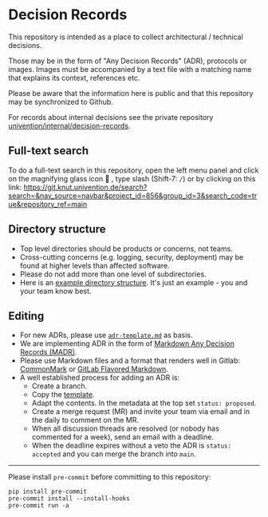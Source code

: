 # Decision Records

This repository is intended as a place to collect architectural / technical decisions.

Those may be in the form of "Any Decision Records" (ADR), protocols or images.
Images must be accompanied by a text file with a matching name that explains its context, references etc.

Please be aware that the information here is public and that this repository may be synchronized to Github.

For records about internal decisions see the private repository [univention/internal/decision-records](https://git.knut.univention.de/univention/internal/decision-records).

## Full-text search

To do a full-text search in this repository, open the left menu panel and click on the magnifying glass icon 🔎 , type slash (Shift-7: `/`) or by clicking on this link: https://git.knut.univention.de/search?search=&nav_source=navbar&project_id=856&group_id=3&search_code=true&repository_ref=main

## Directory structure

- Top level directories should be products or concerns, not teams.
- Cross-cutting concerns (e.g. logging, security, deployment) may be found at higher levels than affected software.
- Please do not add more than one level of subdirectories.
- Here is an [example directory structure](example-dirs.md). It's just an example - you and your team know best.

## Editing

- For new ADRs, please use [`adr-template.md`](adr-template.md) as basis.
- We are implementing ADR in the form of [Markdown Any Decision Records (MADR)](https://adr.github.io/madr/).
- Please use Markdown files and a format that renders well in Gitlab: [CommonMark](https://commonmark.org/help/) or [GitLab Flavored Markdown](https://docs.gitlab.com/ee/user/markdown.html).
- A well established process for adding an ADR is:
  - Create a branch.
  - Copy the [template](adr-template.md).
  - Adapt the contents. In the metadata at the top set `status: proposed`.
  - Create a merge request (MR) and invite your team via email and in the daily to comment on the MR.
  - When all discussion threads are resolved (or nobody has commented for a week), send an email with a deadline.
  - When the deadline expires without a veto the ADR is `status: accepted` and you can merge the branch into `main`.

---

Please install `pre-commit` before committing to this repository:

```shell
pip install pre-commit
pre-commit install --install-hooks
pre-commit run -a
```
